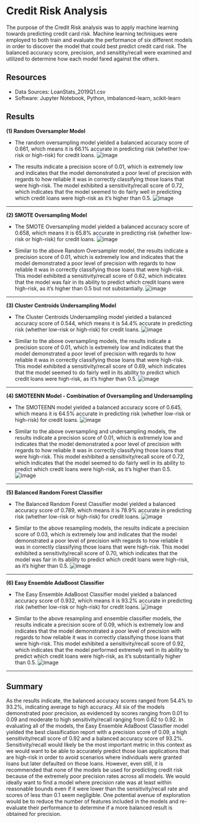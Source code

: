 # Credit Risk Analysis

The purpose of the Credit Risk analysis was to apply machine learning towards predicting credit card risk. Machine learning techniques were employed to both train and evaluate the performance of six different models in order to discover the model that could best predict credit card risk. The balanced accuracy score, precision, and sensitity/recall were examined and utilized to determine how each model fared against the others. 

## Resources
- Data Sources: LoanStats_2019Q1.csv 
- Software: Jupyter Notebook, Python, imbalanced-learn, scikit-learn

## Results

**(1) Random Oversampler Model**
  - The random oversampling model yielded a balanced accuracy score of 0.661, which means it is 66.1% accurate in predicting risk (whether low-risk or high-risk) for credit loans. 
  ![image](https://user-images.githubusercontent.com/85533099/145699918-ef68a3e1-3458-4bde-9e1a-6e1a7d71de7d.png)
  
  - The results indicate a precision score of 0.01, which is extremely low and indicates that the model demonstrated a poor level of precision with regards to how reliable it was in correctly classifying those loans that were high-risk. The model exhibited a sensitivity/recall score of 0.72, which indicates that the model seemed to do fairly well in predicting which credit loans were high-risk as it’s higher than 0.5. 
  ![image](https://user-images.githubusercontent.com/85533099/145699716-5a7e6a03-6c2d-46e4-9fe9-3e805b6f5add.png)

--------------------------------------------------------------------------------------------------------------------------------------

**(2) SMOTE Oversampling Model**
  - The SMOTE Oversampling model yielded a balanced accuracy score of 0.658, which means it is 65.8% accurate in predicting risk (whether low-risk or high-risk) for credit loans. 
  ![image](https://user-images.githubusercontent.com/85533099/145699952-4d941100-9d29-4a92-b0b6-ca000842acb1.png)


  - Similar to the above Random Oversampler model, the results indicate a precision score of 0.01, which is extremely low  and indicates that the model demonstrated a poor level of precision with regards to how reliable it was in correctly classifying those loans that were high-risk. This model exhibited a sensitivity/recall score of 0.62, which indicates that the model was fair in its ability to predict which credit loans were high-risk, as it’s higher than 0.5 but not substantially.
  ![image](https://user-images.githubusercontent.com/85533099/145699742-eb6f84a8-0732-4b1c-8a93-1e9cec702af0.png)

--------------------------------------------------------------------------------------------------------------------------------------

**(3) Cluster Centroids Undersampling Model**
  - The Cluster Centroids Undersampling model yielded a balanced accuracy score of 0.544, which means it is 54.4% accurate in predicting risk (whether low-risk or high-risk) for credit loans. 
  ![image](https://user-images.githubusercontent.com/85533099/145699970-2871052e-d576-46f7-97e0-7e00b1cd819c.png)
   
  - Similar to the above oversampling models, the results indicate a precision score of 0.01, which is extremely low  and indicates that the model demonstrated a poor level of precision with regards to how reliable it was in correctly classifying those loans that were high-risk. This model exhibited a sensitivity/recall score of 0.69, which indicates that the model seemed to do fairly well in its ability to predict which credit loans were high-risk, as it’s higher than 0.5.
  ![image](https://user-images.githubusercontent.com/85533099/145699777-801d83f7-7887-43c3-bb77-c56a692aa0fb.png)

--------------------------------------------------------------------------------------------------------------------------------------

**(4) SMOTEENN Model - Combination of Oversampling and Undersampling**
  - The SMOTEENN model yielded a balanced accuracy score of 0.645, which means it is 64.5% accurate in predicting risk (whether low-risk or high-risk) for credit loans. 
  ![image](https://user-images.githubusercontent.com/85533099/145699983-4d22cb8c-2596-49ab-82e0-858a684c5dde.png)

  - Similar to the above oversampling and undersampling models, the results indicate a precision score of 0.01, which is extremely low and indicates that the model demonstrated a poor level of precision with regards to how reliable it was in correctly classifying those loans that were high-risk. This model exhibited a sensitivity/recall score of 0.72, which indicates that the model seemed to do fairly well in its ability to predict which credit loans were high-risk, as it’s higher than 0.5.
  ![image](https://user-images.githubusercontent.com/85533099/145699837-b5756c52-aa6e-4b0a-8ba7-2cd7099bc03c.png)

--------------------------------------------------------------------------------------------------------------------------------------

**(5) Balanced Random Forest Classifier**
  - The Balanced Random Forest Classifier model yielded a balanced accuracy score of 0.789, which means it is 78.9% accurate in predicting risk (whether low-risk or high-risk) for credit loans. 
  ![image](https://user-images.githubusercontent.com/85533099/145699994-c3d2d637-639b-490f-a89a-14e65af509e8.png)

  - Similar to the above resampling models, the results indicate a precision score of 0.03, which is extremely low  and indicates that the model demonstrated a poor level of precision with regards to how reliable it was in correctly classifying those loans that were high-risk. This model exhibited a sensitivity/recall score of 0.70, which indicates that the model was fair in its ability to predict which credit loans were high-risk, as it’s higher than 0.5.
  ![image](https://user-images.githubusercontent.com/85533099/145699861-dbe0a75f-634f-430e-88c8-60ef09c815ac.png)

--------------------------------------------------------------------------------------------------------------------------------------

**(6) Easy Ensemble AdaBoost Classifier**
  - The Easy Ensemble AdaBoost Classifier model yielded a balanced accuracy score of 0.932, which means it is 93.2% accurate in predicting risk (whether low-risk or high-risk) for credit loans. 
  ![image](https://user-images.githubusercontent.com/85533099/145700003-e6f79e63-3531-4a2f-84b9-7658873c2c66.png)

  - Similar to the above resampling and ensemble classifier models, the results indicate a precision score of 0.09, which is extremely low and indicates that the model demonstrated a poor level of precision with regards to how reliable it was in correctly classifying those loans that were high-risk. This model exhibited a sensitivity/recall score of 0.92, which indicates that the model performed extremely well in its ability to predict which credit loans were high-risk, as it’s substantially higher than 0.5.
  ![image](https://user-images.githubusercontent.com/85533099/145699896-93c0e170-6049-449a-95ac-93fb7f16933a.png)

--------------------------------------------------------------------------------------------------------------------------------------

## Summary
As the results indicate, the balanced accuracy scores ranged from 54.4% to 93.2%, indicating average to high accuracy. All six of the models demonstrated poor precision, as evidenced by scores ranging from 0.01 to 0.09 and moderate to high sensitivity/recall ranging from 0.62 to 0.92. In evaluating all of the models, the Easy Ensemble AdaBoost Classifier model yielded the best classification report with a precision score of 0.09, a high sensitivity/recall score of 0.92 and a balanced accuracy score of 93.2%. Sensitivity/recall would likely be the most important metric in this context as we would want to be able to accurately predict those loan applications that are high-risk in order to avoid scenarios where individuals were granted loans but later defaulted on those loans. However, even still, it is recommended that none of the models be used for predicting credit risk because of the extremely poor precision rates across all models. We would ideally want to find a model where precision rate was at least within reasonable bounds even if it were lower than the sensitivity/recall rate and scores of less than 0.1 seem negligible. One potential avenue of exploration would be to reduce the number of features included in the models and re-evaluate their performance to determine if a more balanced result is obtained for precision.   
